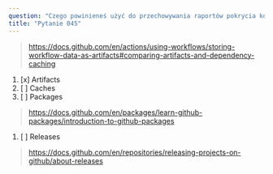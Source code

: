 ```yaml
---
question: "Czego powinieneś użyć do przechowywania raportów pokrycia kodu lub zrzutów ekranu generowanych podczas workflow uruchamiającego testy automatyczne dla repository?"
title: "Pytanie 045"
---
```



> https://docs.github.com/en/actions/using-workflows/storing-workflow-data-as-artifacts#comparing-artifacts-and-dependency-caching
1. [x] Artifacts
1. [ ] Caches
1. [ ] Packages
> https://docs.github.com/en/packages/learn-github-packages/introduction-to-github-packages
1. [ ] Releases
> https://docs.github.com/en/repositories/releasing-projects-on-github/about-releases
